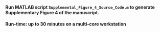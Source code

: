 #### Run MATLAB script <code>Supplemental_Figure_4_Source_Code.m</code> to generate Supplementary Figure 4 of the manuscript. 
#### Run-time: up to 30 minutes on a multi-core workstation
